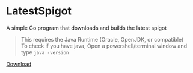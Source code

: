 # LatestSpigot
A simple Go program that downloads and builds the latest spigot

> This requires the Java Runtime (Oracle, OpenJDK, or compatible)  
> To check if you have java, Open a powershell/terminal window and type `java -version`

[Download](https://github.com/ShayBox/LatestSpigot/releases)